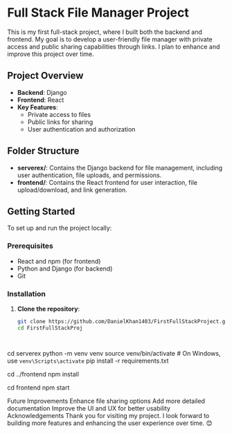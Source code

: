 # Full Stack File Manager Project

This is my first full-stack project, where I built both the backend and frontend. My goal is to develop a user-friendly file manager with private access and public sharing capabilities through links. I plan to enhance and improve this project over time.

## Project Overview

- **Backend**: Django
- **Frontend**: React
- **Key Features**:
  - Private access to files
  - Public links for sharing
  - User authentication and authorization

## Folder Structure

- **serverex/**: Contains the Django backend for file management, including user authentication, file uploads, and permissions.
- **frontend/**: Contains the React frontend for user interaction, file upload/download, and link generation.

## Getting Started

To set up and run the project locally:

### Prerequisites

- React and npm (for frontend)
- Python and Django (for backend)
- Git

### Installation

1. **Clone the repository**:
   ```bash
   git clone https://github.com/DanielKhan1403/FirstFullStackProject.git
   cd FirstFullStackProj



   
cd serverex
python -m venv venv
source venv/bin/activate  # On Windows, use `venv\Scripts\activate`
pip install -r requirements.txt


cd ../frontend
npm install


cd frontend
npm start


Future Improvements
Enhance file sharing options
Add more detailed documentation
Improve the UI and UX for better usability
Acknowledgements
Thank you for visiting my project. I look forward to building more features and enhancing the user experience over time. 😊
